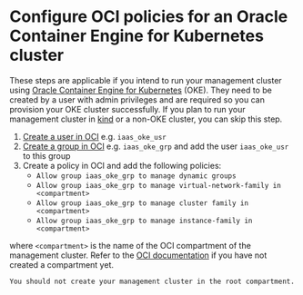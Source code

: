 # Configure OCI policies for an Oracle Container Engine for Kubernetes cluster

These steps are applicable if you intend to run your management cluster using [Oracle Container Engine for Kubernetes][oke] (OKE). They need to be created by a user with admin privileges and are required so you can provision your OKE cluster successfully. If you plan to run your management cluster in [kind][kind] or a non-OKE cluster, you can skip this step.

1. [Create a user in OCI](https://docs.oracle.com/en-us/iaas/Content/Identity/Tasks/managingusers.htm) e.g. `iaas_oke_usr`
1. [Create a group in OCI](https://docs.oracle.com/en-us/iaas/Content/Identity/Tasks/managinggroups.htm) e.g. `iaas_oke_grp` and add the user `iaas_oke_usr` to this group
1. Create a policy in OCI and add the following policies:
   - `Allow group iaas_oke_grp to manage dynamic groups`
   - `Allow group iaas_oke_grp to manage virtual-network-family in <compartment>`
   - `Allow group iaas_oke_grp to manage cluster family in <compartment>`
   - `Allow group iaas_oke_grp to manage instance-family in <compartment>`

where `<compartment>` is the name of the OCI compartment of the management cluster. Refer to the [OCI documentation](https://docs.oracle.com/en-us/iaas/Content/Identity/Tasks/managingcompartments.htm) if you have not created a compartment yet.

```admonish warning
You should not create your management cluster in the root compartment.
```

[kind]: https://kind.sigs.k8s.io/
[oke]: https://docs.oracle.com/en-us/iaas/Content/ContEng/home.htm
